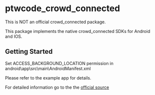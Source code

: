 # ptwcode_crowd_connected

This is NOT an official crowd_connected package.

This package implements the native crowd_connected SDKs for Android and IOS.

## Getting Started

Set ACCESS_BACKGROUND_LOCATION permission in android\app\src\main\AndroidManifest.xml

Please refer to the example app for details.

For detailed information go to the the [official source](https://support.crowdconnected.com/hc/en-us/categories/360003626398-Developers)
